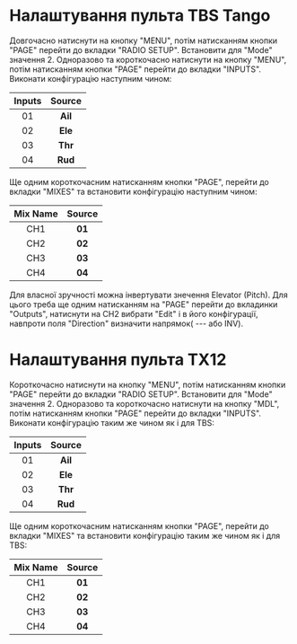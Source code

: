 # Налаштування пульта TBS Tango
Довгочасно натиснути на кнопку "MENU", потім натисканням кнопки "PAGE" перейти до вкладки "RADIO SETUP". Встановити для "Mode" значення 2.
Одноразово та короткочасно натиснути на кнопку "MENU", потім натисканням кнопки "PAGE" перейти до вкладки "INPUTS". Виконати конфігурацію наступним чином:

| Inputs | Source  |
| :----: | :-----: |
|   01   | **Ail** |
|   02   | **Ele** |
|   03   | **Thr** |
|   04   | **Rud** |

Ще одним короткочасним натисканням кнопки "PAGE", перейти до вкладки "MIXES" та встановити конфігурацію наступним чином:

| Mix Name | Source |
| :------: | :----: |
|   CH1    | **01** |
|   CH2    | **02** |
|   CH3    | **03** |
|   CH4    | **04** |

Для власної зручності можна інвертувати знечення Elevator (Pitch). Для цього треба ще одним натисканням на "PAGE" перейти до вкладинки "Outputs", натиснути на CH2 вибрати "Edit" і в його конфігурації, навпроти поля "Direction" визначити напрямок( --- або INV).

# Налаштування пульта TX12
Короткочасно натиснути на кнопку "MENU", потім натисканням кнопки "PAGE" перейти до вкладки "RADIO SETUP". Встановити для "Mode" значення 2.
Одноразово та короткочасно натиснути на кнопку "MDL", потім натисканням кнопки "PAGE" перейти до вкладки "INPUTS". Виконати конфігурацію таким же чином як і для TBS:

| Inputs | Source  |
| :----: | :-----: |
|   01   | **Ail** |
|   02   | **Ele** |
|   03   | **Thr** |
|   04   | **Rud** |

Ще одним короткочасним натисканням кнопки "PAGE", перейти до вкладки "MIXES" та встановити конфігурацію таким же чином як і для TBS:

| Mix Name | Source |
| :------: | :----: |
|   CH1    | **01** |
|   CH2    | **02** |
|   CH3    | **03** |
|   CH4    | **04** |
